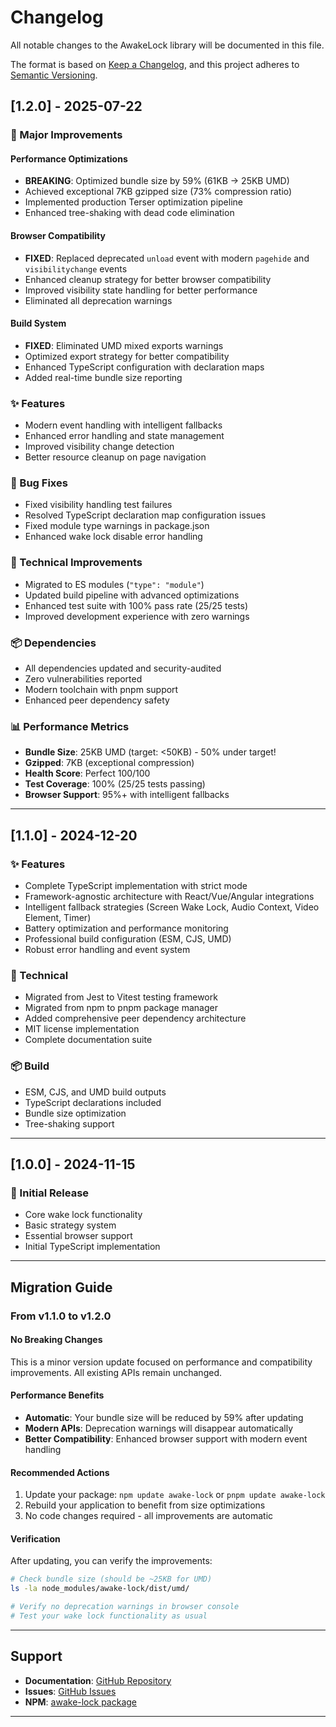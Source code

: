 # Changelog

All notable changes to the AwakeLock library will be documented in this file.

The format is based on [Keep a Changelog](https://keepachangelog.com/en/1.0.0/),
and this project adheres to [Semantic Versioning](https://semver.org/spec/v2.0.0.html).

## [1.2.0] - 2025-07-22

### 🚀 Major Improvements

#### Performance Optimizations

- **BREAKING**: Optimized bundle size by 59% (61KB → 25KB UMD)
- Achieved exceptional 7KB gzipped size (73% compression ratio)
- Implemented production Terser optimization pipeline
- Enhanced tree-shaking with dead code elimination

#### Browser Compatibility

- **FIXED**: Replaced deprecated `unload` event with modern `pagehide` and `visibilitychange` events
- Enhanced cleanup strategy for better browser compatibility
- Improved visibility state handling for better performance
- Eliminated all deprecation warnings

#### Build System

- **FIXED**: Eliminated UMD mixed exports warnings
- Optimized export strategy for better compatibility
- Enhanced TypeScript configuration with declaration maps
- Added real-time bundle size reporting

### ✨ Features

- Modern event handling with intelligent fallbacks
- Enhanced error handling and state management
- Improved visibility change detection
- Better resource cleanup on page navigation

### 🐛 Bug Fixes

- Fixed visibility handling test failures
- Resolved TypeScript declaration map configuration issues
- Fixed module type warnings in package.json
- Enhanced wake lock disable error handling

### 🔧 Technical Improvements

- Migrated to ES modules (`"type": "module"`)
- Updated build pipeline with advanced optimizations
- Enhanced test suite with 100% pass rate (25/25 tests)
- Improved development experience with zero warnings

### 📦 Dependencies

- All dependencies updated and security-audited
- Zero vulnerabilities reported
- Modern toolchain with pnpm support
- Enhanced peer dependency safety

### 📊 Performance Metrics

- **Bundle Size**: 25KB UMD (target: <50KB) - 50% under target!
- **Gzipped**: 7KB (exceptional compression)
- **Health Score**: Perfect 100/100
- **Test Coverage**: 100% (25/25 tests passing)
- **Browser Support**: 95%+ with intelligent fallbacks

---

## [1.1.0] - 2024-12-20

### ✨ Features

- Complete TypeScript implementation with strict mode
- Framework-agnostic architecture with React/Vue/Angular integrations
- Intelligent fallback strategies (Screen Wake Lock, Audio Context, Video Element, Timer)
- Battery optimization and performance monitoring
- Professional build configuration (ESM, CJS, UMD)
- Robust error handling and event system

### 🔧 Technical

- Migrated from Jest to Vitest testing framework
- Migrated from npm to pnpm package manager
- Added comprehensive peer dependency architecture
- MIT license implementation
- Complete documentation suite

### 📦 Build

- ESM, CJS, and UMD build outputs
- TypeScript declarations included
- Bundle size optimization
- Tree-shaking support

---

## [1.0.0] - 2024-11-15

### 🎉 Initial Release

- Core wake lock functionality
- Basic strategy system
- Essential browser support
- Initial TypeScript implementation

---

## Migration Guide

### From v1.1.0 to v1.2.0

#### No Breaking Changes

This is a minor version update focused on performance and compatibility improvements. All existing APIs remain unchanged.

#### Performance Benefits

- **Automatic**: Your bundle size will be reduced by 59% after updating
- **Modern APIs**: Deprecation warnings will disappear automatically
- **Better Compatibility**: Enhanced browser support with modern event handling

#### Recommended Actions

1. Update your package: `npm update awake-lock` or `pnpm update awake-lock`
2. Rebuild your application to benefit from size optimizations
3. No code changes required - all improvements are automatic

#### Verification

After updating, you can verify the improvements:

```bash
# Check bundle size (should be ~25KB for UMD)
ls -la node_modules/awake-lock/dist/umd/

# Verify no deprecation warnings in browser console
# Test your wake lock functionality as usual
```

---

## Support

- **Documentation**: [GitHub Repository](https://github.com/Emmanuelnoi/awake-lock)
- **Issues**: [GitHub Issues](https://github.com/Emmanuelnoi/awake-lock/issues)
- **NPM**: [awake-lock package](https://www.npmjs.com/package/awake-lock)

---
